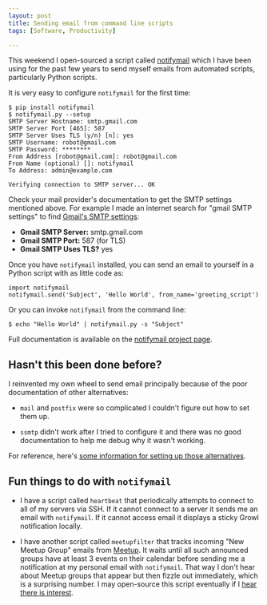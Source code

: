 ```yaml
---
layout: post
title: Sending email from command line scripts
tags: [Software, Productivity]

---
```


This weekend I open-sourced a script called [notifymail] which I have been using for the past few years to send myself emails from automated scripts, particularly Python scripts.

It is very easy to configure `notifymail` for the first time:

```
$ pip install notifymail
$ notifymail.py --setup
SMTP Server Hostname: smtp.gmail.com
SMTP Server Port [465]: 587
SMTP Server Uses TLS (y/n) [n]: yes
SMTP Username: robot@gmail.com
SMTP Password: ********
From Address [robot@gmail.com]: robot@gmail.com
From Name (optional) []: notifymail
To Address: admin@example.com

Verifying connection to SMTP server... OK
```

Check your mail provider's documentation to get the SMTP settings mentioned above. For example I made an internet search for "gmail SMTP settings" to find [Gmail's SMTP settings](https://support.google.com/mail/troubleshooter/1668960?hl=en#ts=1665119,1665162):

* **Gmail SMTP Server:** smtp.gmail.com
* **Gmail SMTP Port:** 587 (for TLS)
* **Gmail SMTP Uses TLS?** yes

Once you have `notifymail` installed, you can send an email to yourself in a Python script with as little code as:

```
import notifymail
notifymail.send('Subject', 'Hello World', from_name='greeting_script')
```

Or you can invoke `notifymail` from the command line:

```
$ echo "Hello World" | notifymail.py -s "Subject"
```

Full documentation is available on the [notifymail project page].

[notifymail]: https://github.com/davidfstr/notifymail
[notifymail project page]: https://github.com/davidfstr/notifymail#readme

## Hasn't this been done before?

I reinvented my own wheel to send email principally because of the poor documentation of other alternatives:

* `mail` and `postfix` were so complicated I couldn't figure out how to set them up.

* `ssmtp` didn't work after I tried to configure it and there was no good documentation to help me debug why it wasn't working.

For reference, here's [some information for setting up those alternatives](http://unix.stackexchange.com/questions/36982/can-i-set-up-system-mail-to-use-an-external-smtp-server).

## Fun things to do with `notifymail`

* I have a script called `heartbeat` that periodically attempts to connect to all of my servers via SSH. If it cannot connect to a server it sends me an email with `notifymail`. If it cannot access email it displays a sticky Growl notification locally.

* I have another script called `meetupfilter` that tracks incoming "New Meetup Group" emails from [Meetup]. It waits until all such announced groups have at least 3 events on their calendar before sending me a notification at my personal email with `notifymail`. That way I don't hear about Meetup groups that appear but then fizzle out immediately, which is a surprising number. I may open-source this script eventually if I [hear there is interest](/contact).

[Meetup]: http://www.meetup.com/